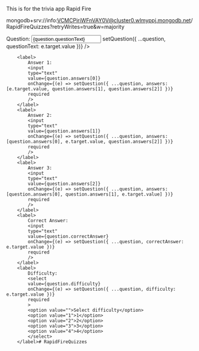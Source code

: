 This is for the trivia app Rapid Fire

mongodb+srv://info:VCMCPiriWFnVAY0V@cluster0.wlmyppj.mongodb.net/RapidFireQuizzes?retryWrites=true&w=majority


<div>
        <label>
            Question:
            <input
            type="text"
            value={question.questionText}
            onChange={(e) => setQuestion({ ...question, questionText: e.target.value })}
            />
        </label>
       
        <label>
            Answer 1:
            <input
            type="text"
            value={question.answers[0]}
            onChange={(e) => setQuestion({ ...question, answers: [e.target.value, question.answers[1], question.answers[2]] })}
            required
            />
        </label>
        <label>
            Answer 2:
            <input
            type="text"
            value={question.answers[1]}
            onChange={(e) => setQuestion({ ...question, answers: [question.answers[0], e.target.value, question.answers[2]] })}
            required
            />
        </label>
        <label>
            Answer 3:
            <input
            type="text"
            value={question.answers[2]}
            onChange={(e) => setQuestion({ ...question, answers: [question.answers[0], question.answers[1], e.target.value] })}
            required
            />
        </label>
        <label>
            Correct Answer:
            <input
            type="text"
            value={question.correctAnswer}
            onChange={(e) => setQuestion({ ...question, correctAnswer: e.target.value })}
            required
            />
        </label>
        <label>
            Difficulty:
            <select
            value={question.difficulty}
            onChange={(e) => setQuestion({ ...question, difficulty: e.target.value })}
            required
            >
            <option value="">Select difficulty</option>
            <option value="1">1</option>
            <option value="2">2</option>
            <option value="3">3</option>
            <option value="4">4</option>
            </select>
        </label>#   R a p i d F i r e Q u i z z e s  
 